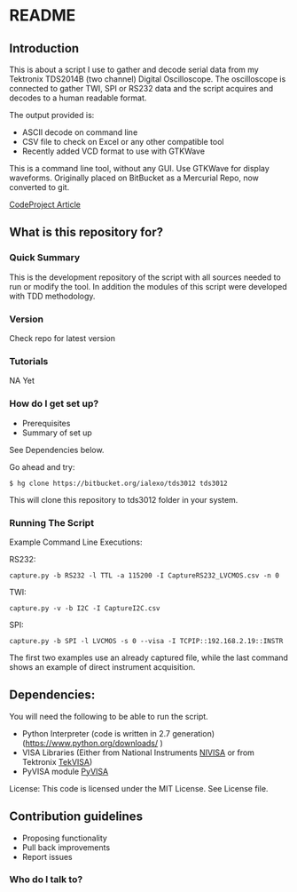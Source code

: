 # README #

## Introduction
This is about a script I use to gather and decode serial data from my Tektronix TDS2014B (two channel) Digital Oscilloscope.
The oscilloscope is connected to gather TWI, SPI or RS232 data and the script acquires and decodes to a human readable format.

The output provided is:

* ASCII decode on command line
* CSV file to check on Excel or any other compatible tool
* Recently added VCD format to use with GTKWave

This is a command line tool, without any GUI. Use GTKWave for display waveforms.
Originally placed on BitBucket as a Mercurial Repo, now converted to git.

[CodeProject Article](https://www.codeproject.com/Articles/1192624/Decoding-Serial-Busses-from-Digital-Oscilloscope)


## What is this repository for? ##

### Quick Summary ###
This is the development repository of the script with all sources needed to run or modify the tool.
In addition the modules of this script were developed with TDD methodology.

### Version ###
Check repo for latest version

### Tutorials ###
NA Yet

### How do I get set up? ###

* Prerequisites
* Summary of set up

See Dependencies below.


Go ahead and try:

```
$ hg clone https://bitbucket.org/ialexo/tds3012 tds3012
```

This will clone this repository to tds3012 folder in your system.



### Running The Script ###

Example Command Line Executions:

RS232: 
```
capture.py -b RS232 -l TTL -a 115200 -I CaptureRS232_LVCMOS.csv -n 0
```
TWI: 
```
capture.py -v -b I2C -I CaptureI2C.csv
```

SPI: 
```
capture.py -b SPI -l LVCMOS -s 0 --visa -I TCPIP::192.168.2.19::INSTR
```

The first two examples use an already captured file, while the last command shows an example of direct instrument acquisition.
## Dependencies: ##

You will need the following to be able to run the script.

* Python Interpreter (code is written in 2.7 generation) (https://www.python.org/downloads/ ) 
* VISA Libraries (Either from National Instruments [NIVISA](https://www.ni.com/visa/) or from Tektronix [TekVISA](http://uk.tek.com/oscilloscope/tds7054-software))
* PyVISA module [PyVISA](https://pyvisa.readthedocs.io/en/stable/)

License:
This code is licensed under the MIT License.
See License file.

## Contribution guidelines ##

* Proposing functionality
* Pull back improvements
* Report issues

### Who do I talk to? ###

